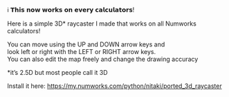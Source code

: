 ℹ️ 𝗧𝗵𝗶𝘀 𝗻𝗼𝘄 𝘄𝗼𝗿𝗸𝘀 𝗼𝗻 𝗲𝘃𝗲𝗿𝘆 𝗰𝗮𝗹𝗰𝘂𝗹𝗮𝘁𝗼𝗿𝘀!

Here is a simple 3D* raycaster I made that works on all Numworks calculators!

You can move using the UP and DOWN arrow keys and <br>look left or right with the LEFT or RIGHT arrow keys.<br>
You can also edit the map freely and change the drawing accuracy

*it’s 2.5D but most people call it 3D 

Install it here:
https://my.numworks.com/python/nitaki/ported_3d_raycaster
